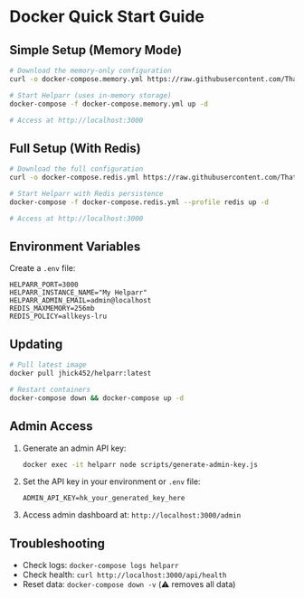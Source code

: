 # Docker Quick Start Guide

## Simple Setup (Memory Mode)
```bash
# Download the memory-only configuration
curl -o docker-compose.memory.yml https://raw.githubusercontent.com/ThatMovieGuyOriginal/helparr/master/docker-compose.yml

# Start Helparr (uses in-memory storage)
docker-compose -f docker-compose.memory.yml up -d

# Access at http://localhost:3000
```

## Full Setup (With Redis)
```bash
# Download the full configuration
curl -o docker-compose.redis.yml https://raw.githubusercontent.com/ThatMovieGuyOriginal/helparr/master/docker-compose.yml

# Start Helparr with Redis persistence
docker-compose -f docker-compose.redis.yml --profile redis up -d

# Access at http://localhost:3000
```

## Environment Variables
Create a `.env` file:
```env
HELPARR_PORT=3000
HELPARR_INSTANCE_NAME="My Helparr"  
HELPARR_ADMIN_EMAIL=admin@localhost
REDIS_MAXMEMORY=256mb
REDIS_POLICY=allkeys-lru
```

## Updating
```bash
# Pull latest image
docker pull jhick452/helparr:latest

# Restart containers
docker-compose down && docker-compose up -d
```

## Admin Access
1. Generate an admin API key:
   ```bash
   docker exec -it helparr node scripts/generate-admin-key.js
   ```
2. Set the API key in your environment or `.env` file:
   ```env
   ADMIN_API_KEY=hk_your_generated_key_here
   ```
3. Access admin dashboard at: `http://localhost:3000/admin`

## Troubleshooting
- Check logs: `docker-compose logs helparr`
- Check health: `curl http://localhost:3000/api/health`
- Reset data: `docker-compose down -v` (⚠️ removes all data)